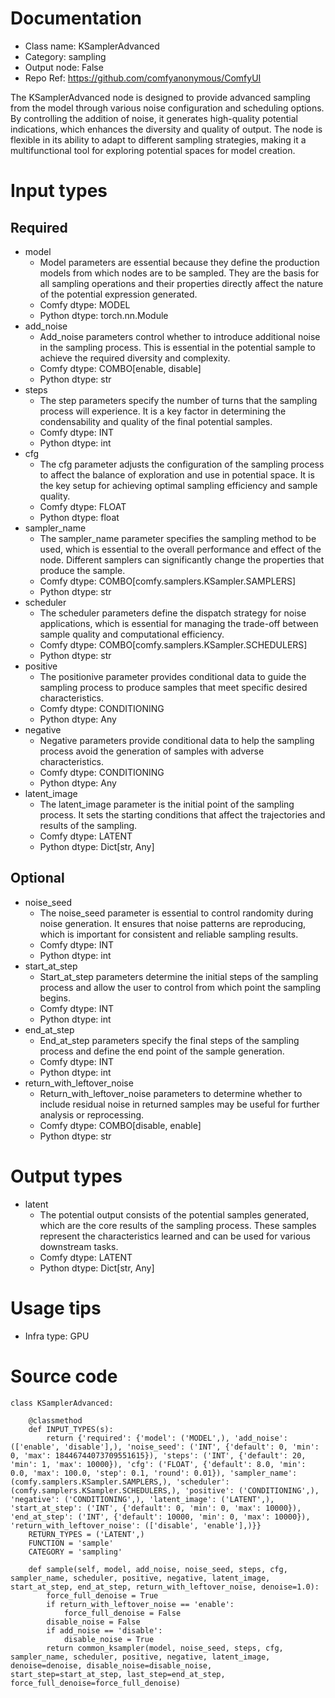 # Documentation
- Class name: KSamplerAdvanced
- Category: sampling
- Output node: False
- Repo Ref: https://github.com/comfyanonymous/ComfyUI

The KSamplerAdvanced node is designed to provide advanced sampling from the model through various noise configuration and scheduling options. By controlling the addition of noise, it generates high-quality potential indications, which enhances the diversity and quality of output. The node is flexible in its ability to adapt to different sampling strategies, making it a multifunctional tool for exploring potential spaces for model creation.

# Input types
## Required
- model
    - Model parameters are essential because they define the production models from which nodes are to be sampled. They are the basis for all sampling operations and their properties directly affect the nature of the potential expression generated.
    - Comfy dtype: MODEL
    - Python dtype: torch.nn.Module
- add_noise
    - Add_noise parameters control whether to introduce additional noise in the sampling process. This is essential in the potential sample to achieve the required diversity and complexity.
    - Comfy dtype: COMBO[enable, disable]
    - Python dtype: str
- steps
    - The step parameters specify the number of turns that the sampling process will experience. It is a key factor in determining the condensability and quality of the final potential samples.
    - Comfy dtype: INT
    - Python dtype: int
- cfg
    - The cfg parameter adjusts the configuration of the sampling process to affect the balance of exploration and use in potential space. It is the key setup for achieving optimal sampling efficiency and sample quality.
    - Comfy dtype: FLOAT
    - Python dtype: float
- sampler_name
    - The sampler_name parameter specifies the sampling method to be used, which is essential to the overall performance and effect of the node. Different samplers can significantly change the properties that produce the sample.
    - Comfy dtype: COMBO[comfy.samplers.KSampler.SAMPLERS]
    - Python dtype: str
- scheduler
    - The scheduler parameters define the dispatch strategy for noise applications, which is essential for managing the trade-off between sample quality and computational efficiency.
    - Comfy dtype: COMBO[comfy.samplers.KSampler.SCHEDULERS]
    - Python dtype: str
- positive
    - The positionive parameter provides conditional data to guide the sampling process to produce samples that meet specific desired characteristics.
    - Comfy dtype: CONDITIONING
    - Python dtype: Any
- negative
    - Negative parameters provide conditional data to help the sampling process avoid the generation of samples with adverse characteristics.
    - Comfy dtype: CONDITIONING
    - Python dtype: Any
- latent_image
    - The latent_image parameter is the initial point of the sampling process. It sets the starting conditions that affect the trajectories and results of the sampling.
    - Comfy dtype: LATENT
    - Python dtype: Dict[str, Any]
## Optional
- noise_seed
    - The noise_seed parameter is essential to control randomity during noise generation. It ensures that noise patterns are reproducing, which is important for consistent and reliable sampling results.
    - Comfy dtype: INT
    - Python dtype: int
- start_at_step
    - Start_at_step parameters determine the initial steps of the sampling process and allow the user to control from which point the sampling begins.
    - Comfy dtype: INT
    - Python dtype: int
- end_at_step
    - End_at_step parameters specify the final steps of the sampling process and define the end point of the sample generation.
    - Comfy dtype: INT
    - Python dtype: int
- return_with_leftover_noise
    - Return_with_leftover_noise parameters to determine whether to include residual noise in returned samples may be useful for further analysis or reprocessing.
    - Comfy dtype: COMBO[disable, enable]
    - Python dtype: str

# Output types
- latent
    - The potential output consists of the potential samples generated, which are the core results of the sampling process. These samples represent the characteristics learned and can be used for various downstream tasks.
    - Comfy dtype: LATENT
    - Python dtype: Dict[str, Any]

# Usage tips
- Infra type: GPU

# Source code
```
class KSamplerAdvanced:

    @classmethod
    def INPUT_TYPES(s):
        return {'required': {'model': ('MODEL',), 'add_noise': (['enable', 'disable'],), 'noise_seed': ('INT', {'default': 0, 'min': 0, 'max': 18446744073709551615}), 'steps': ('INT', {'default': 20, 'min': 1, 'max': 10000}), 'cfg': ('FLOAT', {'default': 8.0, 'min': 0.0, 'max': 100.0, 'step': 0.1, 'round': 0.01}), 'sampler_name': (comfy.samplers.KSampler.SAMPLERS,), 'scheduler': (comfy.samplers.KSampler.SCHEDULERS,), 'positive': ('CONDITIONING',), 'negative': ('CONDITIONING',), 'latent_image': ('LATENT',), 'start_at_step': ('INT', {'default': 0, 'min': 0, 'max': 10000}), 'end_at_step': ('INT', {'default': 10000, 'min': 0, 'max': 10000}), 'return_with_leftover_noise': (['disable', 'enable'],)}}
    RETURN_TYPES = ('LATENT',)
    FUNCTION = 'sample'
    CATEGORY = 'sampling'

    def sample(self, model, add_noise, noise_seed, steps, cfg, sampler_name, scheduler, positive, negative, latent_image, start_at_step, end_at_step, return_with_leftover_noise, denoise=1.0):
        force_full_denoise = True
        if return_with_leftover_noise == 'enable':
            force_full_denoise = False
        disable_noise = False
        if add_noise == 'disable':
            disable_noise = True
        return common_ksampler(model, noise_seed, steps, cfg, sampler_name, scheduler, positive, negative, latent_image, denoise=denoise, disable_noise=disable_noise, start_step=start_at_step, last_step=end_at_step, force_full_denoise=force_full_denoise)
```